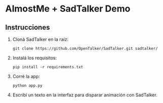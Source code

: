 
# AlmostMe + SadTalker Demo

## Instrucciones

1. Cloná SadTalker en la raíz:
   ```
   git clone https://github.com/OpenTalker/SadTalker.git sadtalker/
   ```

2. Instalá los requisitos:
   ```
   pip install -r requirements.txt
   ```

3. Corré la app:
   ```
   python app.py
   ```

4. Escribí un texto en la interfaz para disparar animación con SadTalker.
